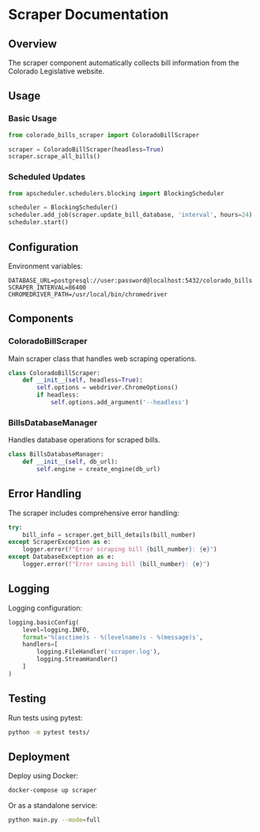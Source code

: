 # Scraper Documentation

## Overview

The scraper component automatically collects bill information from the Colorado Legislative website.

## Usage

### Basic Usage

```python
from colorado_bills_scraper import ColoradoBillScraper

scraper = ColoradoBillScraper(headless=True)
scraper.scrape_all_bills()
```

### Scheduled Updates

```python
from apscheduler.schedulers.blocking import BlockingScheduler

scheduler = BlockingScheduler()
scheduler.add_job(scraper.update_bill_database, 'interval', hours=24)
scheduler.start()
```

## Configuration

Environment variables:
```env
DATABASE_URL=postgresql://user:password@localhost:5432/colorado_bills
SCRAPER_INTERVAL=86400
CHROMEDRIVER_PATH=/usr/local/bin/chromedriver
```

## Components

### ColoradoBillScraper

Main scraper class that handles web scraping operations.

```python
class ColoradoBillScraper:
    def __init__(self, headless=True):
        self.options = webdriver.ChromeOptions()
        if headless:
            self.options.add_argument('--headless')
```

### BillsDatabaseManager

Handles database operations for scraped bills.

```python
class BillsDatabaseManager:
    def __init__(self, db_url):
        self.engine = create_engine(db_url)
```

## Error Handling

The scraper includes comprehensive error handling:

```python
try:
    bill_info = scraper.get_bill_details(bill_number)
except ScraperException as e:
    logger.error(f"Error scraping bill {bill_number}: {e}")
except DatabaseException as e:
    logger.error(f"Error saving bill {bill_number}: {e}")
```

## Logging

Logging configuration:

```python
logging.basicConfig(
    level=logging.INFO,
    format='%(asctime)s - %(levelname)s - %(message)s',
    handlers=[
        logging.FileHandler('scraper.log'),
        logging.StreamHandler()
    ]
)
```

## Testing

Run tests using pytest:

```bash
python -m pytest tests/
```

## Deployment

Deploy using Docker:

```bash
docker-compose up scraper
```

Or as a standalone service:

```bash
python main.py --mode=full
```